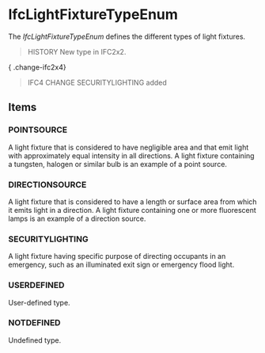 # IfcLightFixtureTypeEnum

The _IfcLightFixtureTypeEnum_ defines the different types of light fixtures.
<!-- end of short definition -->


> HISTORY New type in IFC2x2.

{ .change-ifc2x4}
> IFC4 CHANGE SECURITYLIGHTING added

## Items

### POINTSOURCE
A light fixture that is considered to have negligible area and that emit light with approximately equal intensity in all directions. A light fixture containing a tungsten, halogen or similar bulb is an example of a point source.

### DIRECTIONSOURCE
A light fixture that is considered to have a length or surface area from which it emits light in a direction. A light fixture containing one or more fluorescent lamps is an example of a direction source.

### SECURITYLIGHTING
A light fixture having specific purpose of directing occupants in an emergency, such as an illuminated exit sign or emergency flood light.

### USERDEFINED
User-defined type.

### NOTDEFINED
Undefined type.
